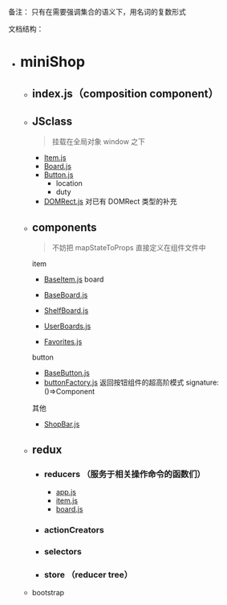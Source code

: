 备注：
只有在需要强调集合的语义下，用名词的复数形式

文档结构：

- # miniShop

  - ## index.js（composition component）

  - ## JSclass

    > 挂载在全局对象 window 之下

    - [Item.js]()
    - [Board.js]()
    - [Button.js]()
      - location
      - duty
    - [DOMRect.js]() 对已有 DOMRect 类型的补充

  - ## components

    > 不妨把 mapStateToProps 直接定义在组件文件中

    item

    - [BaseItem.js]()
    board

    - [BaseBoard.js]()
    - [ShelfBoard.js]()
    - [UserBoards.js]()
    - [Favorites.js]()

    button

    - [BaseButton.js]()
    - [buttonFactory.js]() 返回按钮组件的超高阶模式 signature: ()=>Component

    其他

    - [ShopBar.js]()

  - ## redux  
    - ### reducers （服务于相关操作命令的函数们）

      - [app.js]()
      - [item.js]()
      - [board.js]()
    
    - ### actionCreators
    
    - ### selectors
    
    - ### store （reducer tree）
  - bootstrap
